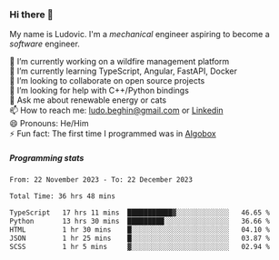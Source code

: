 ### Hi there 👋

My name is Ludovic. I'm a *mechanical* engineer aspiring to become a *software* engineer.

 🔭 I’m currently working on a wildfire management platform<br/>
 🌱 I’m currently learning TypeScript, Angular, FastAPI, Docker<br/>
 👯 I’m looking to collaborate on open source projects<br/>
 🤔 I’m looking for help with C++/Python bindings<br/>
 💬 Ask me about renewable energy or cats<br/>
 📫 How to reach me: ludo.beghin@gmail.com or [Linkedin](https://www.linkedin.com/in/ludovic-beghin/)<br/>
 😄 Pronouns: He/Him<br/>
 ⚡ Fun fact: The first time I programmed was in [Algobox](https://fr.wikipedia.org/wiki/Algobox)<br/>

##### Programming stats
<!--START_SECTION:waka-->

```txt
From: 22 November 2023 - To: 22 December 2023

Total Time: 36 hrs 48 mins

TypeScript   17 hrs 11 mins  ███████████▓░░░░░░░░░░░░░   46.65 %
Python       13 hrs 30 mins  █████████░░░░░░░░░░░░░░░░   36.66 %
HTML         1 hr 30 mins    █░░░░░░░░░░░░░░░░░░░░░░░░   04.10 %
JSON         1 hr 25 mins    █░░░░░░░░░░░░░░░░░░░░░░░░   03.87 %
SCSS         1 hr 5 mins     ▓░░░░░░░░░░░░░░░░░░░░░░░░   02.94 %
```

<!--END_SECTION:waka-->
